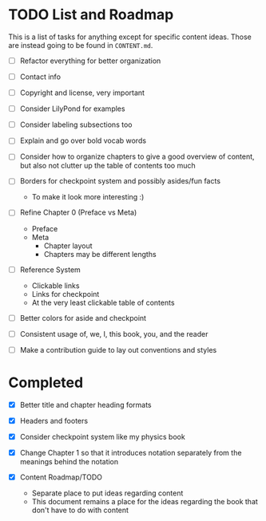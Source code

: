 # TODO List and Roadmap

This is a list of tasks for anything except for specific content ideas. Those are instead going to be found in `CONTENT.md`.

- [ ] Refactor everything for better organization

- [ ] Contact info

- [ ] Copyright and license, very important

- [ ] Consider LilyPond for examples

- [ ] Consider labeling subsections too

- [ ] Explain and go over bold vocab words

- [ ] Consider how to organize chapters to give a good overview of content, but also not clutter up the table of contents too much

- [ ] Borders for checkpoint system and possibly asides/fun facts
    - To make it look more interesting :)

- [ ] Refine Chapter 0 (Preface vs Meta)
    - Preface
    - Meta
        - Chapter layout
        - Chapters may be different lengths

- [ ] Reference System
    - Clickable links
    - Links for checkpoint
    - At the very least clickable table of contents

- [ ] Better colors for aside and checkpoint

- [ ] Consistent usage of, we, I, this book, you, and the reader

- [ ] Make a contribution guide to lay out conventions and styles

# Completed

- [x] Better title and chapter heading formats

- [x] Headers and footers

- [x] Consider checkpoint system like my physics book

- [x] Change Chapter 1 so that it introduces notation separately from the meanings behind the notation

- [x] Content Roadmap/TODO
    - Separate place to put ideas regarding content 
    - This document remains a place for the ideas regarding the book that don't have to do with content